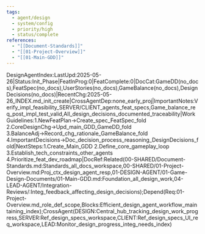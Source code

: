 ```yaml
---
tags:
  - agent/design
  - system/config
  - priority/high
  - status/complete
references:
  - "[[Document-Standards]]"
  - "[[01-Project-Overview]]"
  - "[[01-Main-GDD]]"
---
```


DesignAgentIndex:LastUpd:2025-05-26|Status:Init_Phase|FeatInProg:0|FeatComplete:0|DocCat:GameDD(no_docs),FeatSpec(no_docs),UserStories(no_docs),GameBalance(no_docs),DesignDecisions(no_docs)|RecentChg:2025-05-26_INDEX.md_init_create|CrossAgentDep:none_early_proj|ImportantNotes:Verify_impl_feasibility_SERVER/CLIENT_agents_feat_specs,Game_balance_req_post_impl_test_valid,All_design_decisions_documented_traceability|WorkGuidelines:1.NewFeatPlan→Create_spec_FeatSpec_fold 2.CoreDesignChg→Upd_main_GDD_GameDD_fold 3.BalanceAdj→Record_chg_rationale_GameBalance_fold 4.ImportantDecisions→Doc_decision_process_reasoning_DesignDecisions_fold|NextSteps:1.Create_Main_GDD 2.Define_core_gameplay_loop 3.Establish_tech_constraints_other_agents 4.Prioritize_feat_dev_roadmap|DocRef:Related(00-SHARED/Document-Standards.md:Standards_all_docs_workspace,00-SHARED/01-Project-Overview.md:Proj_ctx_design_agent_resp,01-DESIGN-AGENT/01-Game-Design-Documents/01-Main-GDD.md:Foundation_all_design_work,04-LEAD-AGENT/Integration-Reviews/:Integ_feedback_affecting_design_decisions);Depend(Req:01-Project-Overview.md_role_def_scope,Blocks:Efficient_design_agent_workflow_maintaining_index);CrossAgent(DESIGN:Central_hub_tracking_design_work_progress,SERVER:Ref_design_specs_workspace,CLIENT:Ref_design_specs_UI_req_workspace,LEAD:Monitor_design_progress_integ_needs_index)